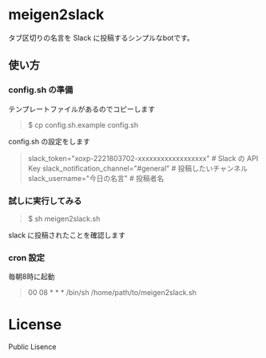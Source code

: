 # meigen2slack

タブ区切りの名言を Slack に投稿するシンプルなbotです。

## 使い方

### config.sh の準備

テンプレートファイルがあるのでコピーします
> $ cp config.sh.example config.sh

config.sh の設定をします

> slack_token="xoxp-2221803702-xxxxxxxxxxxxxxxxxx"      # Slack の API Key
> slack_notification_channel="#general"                 # 投稿したいチャンネル
> slack_username="今日の名言"                           # 投稿者名

### 試しに実行してみる

> $ sh meigen2slack.sh

slack に投稿されたことを確認します

### cron 設定

毎朝8時に起動

> 00 08 * * * /bin/sh /home/path/to/meigen2slack.sh


# License
Public Lisence
